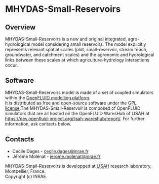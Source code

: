 # MHYDAS-Small-Reservoirs

## Overview

MHYDAS-Small-Reservoirs is a new and original integrated, agro-hydrological model considering small reservoirs. The model explicitly represents relevant spatial scales (plot, small-reservoir, stream reach, groundwater, and catchment scales) and the agronomic and hydrological links between these scales at which
agriculture-hydrology interactions occur. 


## Software

MHYDAS-Small-Reservoirs model is made of a set of coupled simulators within the [OpenFLUID modelling platform](https://www.openfluid-project.org/).  
It is distributed as free and open-source software under the [GPL license](LICENSE).The MHYDAS-Small-Reservoir is composed of OpenFLUID simulators that are all hosted on the OpenFLUID WaresHub of LISAH at https://dev.openfluid-project.org/lisah-wareshub/report/. For further information, ask contacts below.


## Contacts

*  Cécile Dages - [cecile.dages@inrae.fr](mailto:cecile.dages@inrae.fr)
*  Jérôme Molénat - [jerome.molenat@inrae.fr](mailto:jerome.molenat@inrae.fr)

MHYDAS-Small-Reservoirs is developped at [LISAH](http://www.umr-lisah.fr/?q=en) research laboratory, Montpellier, France.  
Copyright (c) INRAE
